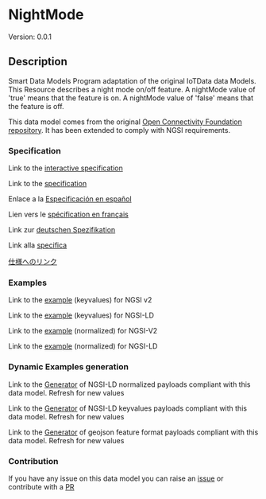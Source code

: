 # NightMode
Version: 0.0.1

## Description 

Smart Data Models Program adaptation of the original IoTData data Models. This Resource describes a night mode on/off feature. A nightMode value of 'true' means that the feature is on. A nightMode value of 'false' means that the feature is off.

This data model comes from the original [Open Connectivity Foundation repository](https://github.com/openconnectivityfoundation/IoTDataModels). It has been extended to comply with NGSI requirements.
### Specification

Link to the [interactive specification](https://swagger.lab.fiware.org/?url=https://smart-data-models.github.io/dataModel.OCF/NightMode/swagger.yaml)

Link to the [specification](https://github.com/smart-data-models/dataModel.OCF/blob/master/NightMode/doc/spec.md)

Enlace a la [Especificación en español](https://github.com/smart-data-models/dataModel.OCF/blob/master/NightMode/doc/spec_ES.md)

Lien vers le [spécification en français](https://github.com/smart-data-models/dataModel.OCF/blob/master/NightMode/doc/spec_FR.md)

Link zur [deutschen Spezifikation](https://github.com/smart-data-models/dataModel.OCF/blob/master/NightMode/doc/spec_DE.md)

Link alla [specifica](https://github.com/smart-data-models/dataModel.OCF/blob/master/NightMode/doc/spec_IT.md)

[仕様へのリンク](https://github.com/smart-data-models/dataModel.OCF/blob/master/NightMode/doc/spec_JA.md)
### Examples

Link to the [example](https://smart-data-models.github.io/dataModel.OCF/NightMode/examples/example.json) (keyvalues) for NGSI v2

Link to the [example](https://smart-data-models.github.io/dataModel.OCF/NightMode/examples/example.jsonld) (keyvalues) for NGSI-LD

Link to the [example](https://smart-data-models.github.io/dataModel.OCF/NightMode/examples/example-normalized.json) (normalized) for NGSI-V2

Link to the [example](https://smart-data-models.github.io/dataModel.OCF/NightMode/examples/example-normalized.jsonld) (normalized) for NGSI-LD
### Dynamic Examples generation

Link to the [Generator](https://smartdatamodels.org/extra/ngsi-ld_generator.php?schemaUrl=https://raw.githubusercontent.com/smart-data-models/dataModel.OCF/master/NightMode/schema.json&email=info@smartdatamodels.org) of NGSI-LD normalized payloads compliant with this data model. Refresh for new values

Link to the [Generator](https://smartdatamodels.org/extra/ngsi-ld_generator_keyvalues.php?schemaUrl=https://raw.githubusercontent.com/smart-data-models/dataModel.OCF/master/NightMode/schema.json&email=info@smartdatamodels.org) of NGSI-LD keyvalues payloads compliant with this data model. Refresh for new values

Link to the [Generator](https://smartdatamodels.org/extra/geojson_features_generator.php?schemaUrl=https://raw.githubusercontent.com/smart-data-models/dataModel.OCF/master/NightMode/schema.json&email=info@smartdatamodels.org) of geojson feature format payloads compliant with this data model. Refresh for new values
### Contribution

 If you have any issue on this data model you can raise an [issue](https://github.com/smart-data-models/dataModel.OCF/issues)  or contribute with a [PR](https://github.com/smart-data-models/dataModel.OCF/pulls)